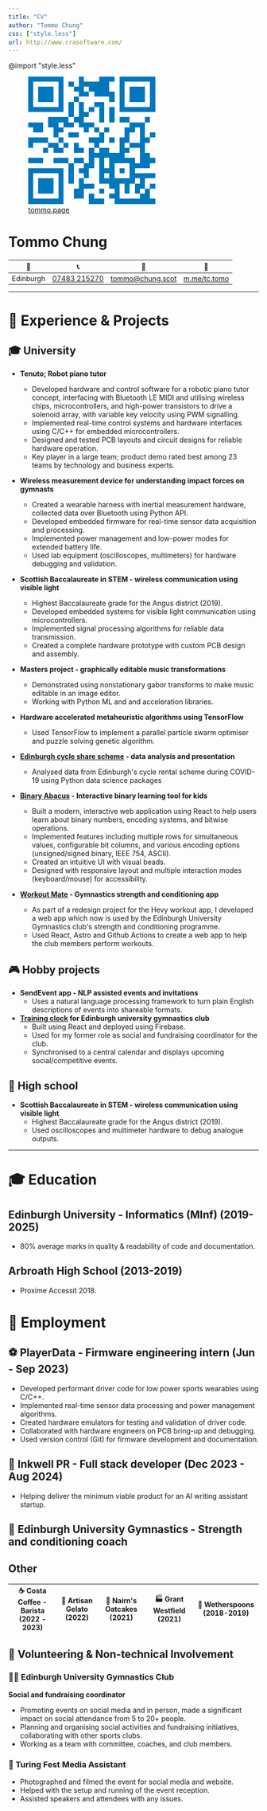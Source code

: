 ```yaml
---
title: "CV"
author: "Tommo Chung"
css: ["style.less"]
url: http://www.crasoftware.com/
---
```


<link rel="preconnect" href="https://fonts.googleapis.com">
<link rel="preconnect" href="https://fonts.gstatic.com" crossorigin>
<link href="https://fonts.googleapis.com/css2?family=Cal+Sans&family=Lato:ital,wght@0,100;0,300;0,400;0,700;0,900;1,100;1,300;1,400;1,700;1,900&display=swap" rel="stylesheet">

@import "style.less"

<div id="header">
<figure>
  <img src="assets/qr_blue.png" alt="Thomas Chung"/>
  <figcaption><a href="https://tommo.page">tommo.page</a></figcaption>
</figure>
<div id="header-text">
<h1>Tommo Chung</h1>

<!-- change to custom icons -->
| 📍  | 📞 | 📧 | 💬 |
|---|---|---|---|
|Edinburgh| [07483 215270](tel:+447483215270) | [tommo@chung.scot](mailto:tommo@chung.scot)| [m.me/tc.tomo](https://m.me/tc.tomo) |
</div>
</div>

---


# 📐 Experience & Projects

## 🎓 University

  * **Tenuto; Robot piano tutor** 
      * Developed hardware and control software for a robotic piano tutor concept, interfacing with Bluetooth LE MIDI and utilising wireless chips, microcontrollers, and high-power transistors to drive a solenoid array, with variable key velocity using PWM signalling.
      * Implemented real-time control systems and hardware interfaces using C/C++ for embedded microcontrollers.
      * Designed and tested PCB layouts and circuit designs for reliable hardware operation.
      * Key player in a large team; product demo rated best among 23 teams by technology and business experts.

  * **Wireless measurement device for understanding impact forces on gymnasts** 
      * Created a wearable harness with inertial measurement hardware, collected data over Bluetooth using Python API.
      * Developed embedded firmware for real-time sensor data acquisition and processing.
      * Implemented power management and low-power modes for extended battery life.
      * Used lab equipment (oscilloscopes, multimeters) for hardware debugging and validation.

  * **Scottish Baccalaureate in STEM - wireless communication using visible light** 
      * Highest Baccalaureate grade for the Angus district (2019).
      * Developed embedded systems for visible light communication using microcontrollers.
      * Implemented signal processing algorithms for reliable data transmission.
      * Created a complete hardware prototype with custom PCB design and assembly.

  * **Masters project - graphically editable music transformations**
      * Demonstrated using nonstationary gabor transforms to make music editable in an image editor.
      * Working with Python ML and and acceleration libraries.

  * **Hardware accelerated metaheuristic algorithms using TensorFlow** 
      * Used TensorFlow to implement a parallel particle swarm optimiser and puzzle solving genetic algorithm.

  * **[Edinburgh cycle share scheme](https://redd.it/mrbvvt) - data analysis and presentation** 
      * Analysed data from Edinburgh's cycle rental scheme during COVID-19 using Python data science packages     

  * **[Binary Abacus](https://tommo.page/abacus) - Interactive binary learning tool for kids** 
      * Built a modern, interactive web application using React to help users learn about binary numbers, encoding systems, and bitwise operations.
      * Implemented features including multiple rows for simultaneous values, configurable bit columns, and various encoding options (unsigned/signed binary, IEEE 754, ASCII).
      * Created an intuitive UI with visual beads.
      * Designed with responsive layout and multiple interaction modes (keyboard/mouse) for accessibility.

  * **[Workout Mate](https://workout.tommo.page) - Gymnastics strength and conditioning app** 
      * As part of a redesign project for the Hevy workout app, I developed a web app which now is used by the Edinburgh University Gymnastics club's strength and conditioning programme.
      * Used React, Astro and Github Actions to create a web app to help the club members perform  workouts.

## 🎮 Hobby projects

  * **SendEvent app - NLP assisted events and invitations** 
      * Uses a natural language processing framework to turn plain English descriptions of events into shareable formats.
  * **[Training clock](https://clock.tommo.page) for Edinburgh university gymnastics club** 
      * Built using React and deployed using Firebase.
      * Used for my former role as social and fundraising coordinator for the club.
      * Synchronised to a central calendar and displays upcoming social/competitive events.

## 🏫 High school

  * **Scottish Baccalaureate in STEM - wireless communication using visible light** 
      * Highest Baccalaureate grade for the Angus district (2019).
      * Used oscilloscopes and multimeter hardware to debug analogue outputs.

---

# 🎓 Education

## Edinburgh University - Informatics (MInf) (2019-2025)
- 80% average marks in quality & readability of code and documentation.

<!-- 
| 👨‍💻 **Programming** | ☁️ **Systems** | 🧮 **Maths** | 🔣 **Theory** | 🎨 **Other** |
|---|---|---|---|---|
| Functional Programming in Haskell | Object-oriented Software Development | Discrete Maths & Probability | Programming Language Design | Mandarin Chinese |
| Algorithms & Data Structures | Operating Systems | Linear Algebra | Formal Logic | Creative Coding for Music |
| Internet-scale computing | Computer Security | Calculus | Cognitive Science | Robotics & Computer Vision |
| Microprocessor Architecture | Metaheuristic & Genetic Algorithms | Data Science & Statistics |  | Computing Education |
| Embedded Systems Programming | Real-time Systems | Signal Processing | | | -->

## Arbroath High School (2013-2019) 
- Proxime Accessit 2018.

# 💼 Employment

## ⚽ PlayerData - Firmware engineering intern (Jun - Sep 2023)
- Developed performant driver code for low power sports wearables using C/C++.
- Implemented real-time sensor data processing and power management algorithms.
- Created hardware emulators for testing and validation of driver code.
- Collaborated with hardware engineers on PCB bring-up and debugging.
- Used version control (Git) for firmware development and documentation.

## 📝 Inkwell PR - Full stack developer (Dec 2023 - Aug 2024)
- Helping deliver the minimum viable product for an AI writing assistant startup.

## 💪 Edinburgh University Gymnastics - Strength and conditioning coach

## Other
|☕ **Costa Coffee - Barista (2022 - 2023)** |🍦 **Artisan Gelato (2022)** |🍪 **Nairn's Oatcakes (2021)** |🏭 **Grant Westfield (2021)** | 🍴 **Wetherspoons (2018-2019)** |
|-|-|-|-|-|


## 🤝 Volunteering & Non-technical Involvement

### 🤸‍♂️ Edinburgh University Gymnastics Club

**Social and fundraising coordinator**
- Promoting events on social media and in person, made a significant impact on social attendance from 5 to 20+ people.
- Planning and organising social activities and fundraising initiatives, collaborating with other sports clubs.
- Working as a team with committee, coaches, and club members.

### 📰 Turing Fest Media Assistant
- Photographed and filmed the event for social media and website.
- Helped with the setup and running of the event reception.
- Assisted speakers and attendees with any issues.

